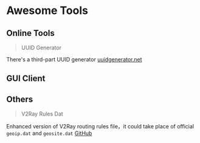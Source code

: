 # Awesome Tools

## Online Tools

> UUID Generator

<Uuid />

There's a third-part UUID generator [uuidgenerator.net](https://www.uuidgenerator.net)

## GUI Client

<Tool
    url="https://github.com/2dust/v2rayNG"
    name="V2RayNG"
    :platforms="['android']"
    description="V2RayNG is an Android APP based on V2Ray core, VPN connections can be created with VMess."
/>

<Tool
    url="https://github.com/2dust/v2rayN"
    name="V2rayN"
    :platforms="['win']"
    description="V2RayN is a V2Ray client running on Windows."
/>

<Tool
    url="https://github.com/yanue/V2rayU"
    name="V2rayU"
    :platforms="['mac']"
    description="V2rayU，a macOS client based on V2Ray core. It's programmed with Swift 4.2，supports for VMess、Shadowsocks、SOCKS5 protocols etc，subscription、QR code、importing from clipboard、custom config、QR sharing are also supported"
/>

<Tool
    url="https://github.com/Qv2ray/Qv2ray"
    name="Qv2ray"
    :platforms="['linux','win','mac']"
    description="Cross-platform client of V2Ray，supports for Linux、Windows、macOS，SSR / Trojan / Trojan-Go / NaiveProxy can be supported by plugins，no batching speed test，no auto update，not for beginners."
/>

## Others

> V2Ray Rules Dat

Enhanced version of V2Ray routing rules file，it could take place of official `geoip.dat` and `geosite.dat` [GitHub](https://github.com/Loyalsoldier/v2ray-rules-dat)
